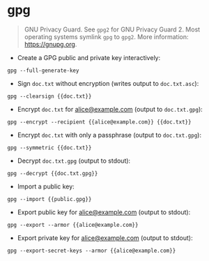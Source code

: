 # gpg

> GNU Privacy Guard.
> See `gpg2` for GNU Privacy Guard 2. Most operating systems symlink `gpg` to `gpg2`.
> More information: <https://gnupg.org>.

- Create a GPG public and private key interactively:

`gpg --full-generate-key`

- Sign `doc.txt` without encryption (writes output to `doc.txt.asc`):

`gpg --clearsign {{doc.txt}}`

- Encrypt `doc.txt` for alice@example.com (output to `doc.txt.gpg`):

`gpg --encrypt --recipient {{alice@example.com}} {{doc.txt}}`

- Encrypt `doc.txt` with only a passphrase (output to `doc.txt.gpg`):

`gpg --symmetric {{doc.txt}}`

- Decrypt `doc.txt.gpg` (output to stdout):

`gpg --decrypt {{doc.txt.gpg}}`

- Import a public key:

`gpg --import {{public.gpg}}`

- Export public key for alice@example.com (output to stdout):

`gpg --export --armor {{alice@example.com}}`

- Export private key for alice@example.com (output to stdout):

`gpg --export-secret-keys --armor {{alice@example.com}}`
